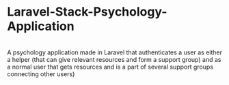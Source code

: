 # Laravel-Stack-Psychology-Application
<br>
A psychology application made in Laravel that authenticates a user as either a helper (that can give relevant resources and form a support group) and as a normal user that gets resources and is a part of several support groups connecting other users) 
